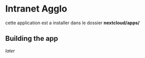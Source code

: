 # Intranet Agglo
cette application est a installer dans le dossier **nextcloud/apps/**

## Building the app

*later*

